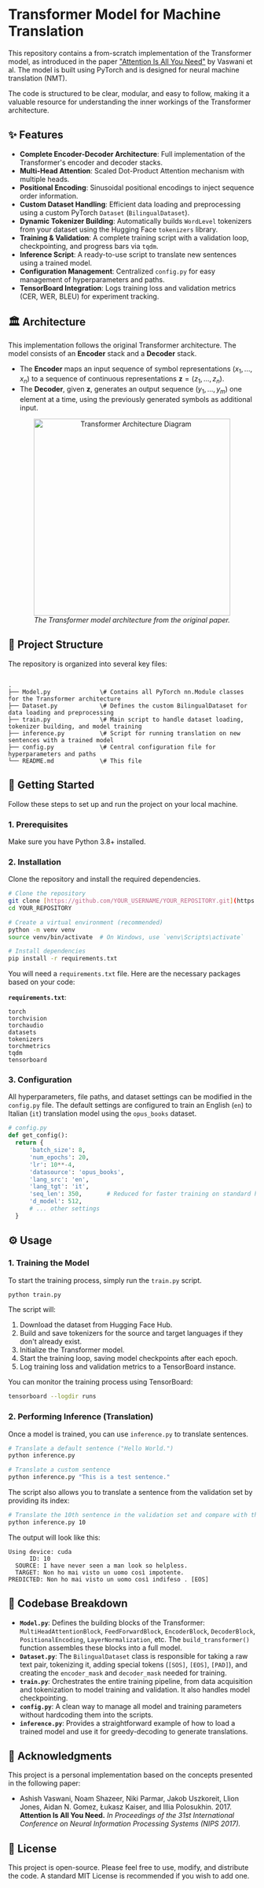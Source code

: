 # Transformer Model for Machine Translation

This repository contains a from-scratch implementation of the Transformer model, as introduced in the paper ["Attention Is All You Need"](https://arxiv.org/abs/1706.03762) by Vaswani et al. The model is built using PyTorch and is designed for neural machine translation (NMT).

The code is structured to be clear, modular, and easy to follow, making it a valuable resource for understanding the inner workings of the Transformer architecture.

## ✨ Features

* **Complete Encoder-Decoder Architecture**: Full implementation of the Transformer's encoder and decoder stacks.
* **Multi-Head Attention**: Scaled Dot-Product Attention mechanism with multiple heads.
* **Positional Encoding**: Sinusoidal positional encodings to inject sequence order information.
* **Custom Dataset Handling**: Efficient data loading and preprocessing using a custom PyTorch `Dataset` (`BilingualDataset`).
* **Dynamic Tokenizer Building**: Automatically builds `WordLevel` tokenizers from your dataset using the Hugging Face `tokenizers` library.
* **Training & Validation**: A complete training script with a validation loop, checkpointing, and progress bars via `tqdm`.
* **Inference Script**: A ready-to-use script to translate new sentences using a trained model.
* **Configuration Management**: Centralized `config.py` for easy management of hyperparameters and paths.
* **TensorBoard Integration**: Logs training loss and validation metrics (CER, WER, BLEU) for experiment tracking.

## 🏛️ Architecture

This implementation follows the original Transformer architecture. The model consists of an **Encoder** stack and a **Decoder** stack.

* The **Encoder** maps an input sequence of symbol representations $(x_1, ..., x_n)$ to a sequence of continuous representations $\mathbf{z} = (z_1, ..., z_n)$.
* The **Decoder**, given $\mathbf{z}$, generates an output sequence $(y_1, ..., y_m)$ one element at a time, using the previously generated symbols as additional input.

<p align="center">
  <img src="https://machinelearningmastery.com/wp-content/uploads/2021/08/attention_research_1.png" alt="Transformer Architecture Diagram" width="400"/>
  <br>
  <em>The Transformer model architecture from the original paper.</em>
</p>

## 📂 Project Structure

The repository is organized into several key files:

```

.
├── Model.py              \# Contains all PyTorch nn.Module classes for the Transformer architecture
├── Dataset.py            \# Defines the custom BilingualDataset for data loading and preprocessing
├── train.py              \# Main script to handle dataset loading, tokenizer building, and model training
├── inference.py          \# Script for running translation on new sentences with a trained model
├── config.py             \# Central configuration file for hyperparameters and paths
└── README.md             \# This file

````

## 🚀 Getting Started

Follow these steps to set up and run the project on your local machine.

### 1. Prerequisites

Make sure you have Python 3.8+ installed.

### 2. Installation

Clone the repository and install the required dependencies.

```bash
# Clone the repository
git clone [https://github.com/YOUR_USERNAME/YOUR_REPOSITORY.git](https://github.com/YOUR_USERNAME/YOUR_REPOSITORY.git)
cd YOUR_REPOSITORY

# Create a virtual environment (recommended)
python -m venv venv
source venv/bin/activate  # On Windows, use `venv\Scripts\activate`

# Install dependencies
pip install -r requirements.txt
````

You will need a `requirements.txt` file. Here are the necessary packages based on your code:

**`requirements.txt`**:

```
torch
torchvision
torchaudio
datasets
tokenizers
torchmetrics
tqdm
tensorboard
```

### 3\. Configuration

All hyperparameters, file paths, and dataset settings can be modified in the `config.py` file. The default settings are configured to train an English (`en`) to Italian (`it`) translation model using the `opus_books` dataset.

```python
# config.py
def get_config():
  return {
      'batch_size': 8,
      'num_epochs': 20,
      'lr': 10**-4,
      'datasource': 'opus_books',
      'lang_src': 'en',
      'lang_tgt': 'it',
      'seq_len': 350,       # Reduced for faster training on standard hardware
      'd_model': 512,
      # ... other settings
  }
```

## ⚙️ Usage

### 1\. Training the Model

To start the training process, simply run the `train.py` script.

```bash
python train.py
```

The script will:

1.  Download the dataset from Hugging Face Hub.
2.  Build and save tokenizers for the source and target languages if they don't already exist.
3.  Initialize the Transformer model.
4.  Start the training loop, saving model checkpoints after each epoch.
5.  Log training loss and validation metrics to a TensorBoard instance.

You can monitor the training process using TensorBoard:

```bash
tensorboard --logdir runs
```

### 2\. Performing Inference (Translation)

Once a model is trained, you can use `inference.py` to translate sentences.

```bash
# Translate a default sentence ("Hello World.")
python inference.py

# Translate a custom sentence
python inference.py "This is a test sentence."
```

The script also allows you to translate a sentence from the validation set by providing its index:

```bash
# Translate the 10th sentence in the validation set and compare with the ground truth
python inference.py 10
```

The output will look like this:

```
Using device: cuda
      ID: 10
  SOURCE: I have never seen a man look so helpless.
  TARGET: Non ho mai visto un uomo così impotente.
PREDICTED: Non ho mai visto un uomo così indifeso . [EOS]
```

## 🔬 Codebase Breakdown

  * **`Model.py`**: Defines the building blocks of the Transformer: `MultiHeadAttentionBlock`, `FeedForwardBlock`, `EncoderBlock`, `DecoderBlock`, `PositionalEncoding`, `LayerNormalization`, etc. The `build_transformer()` function assembles these blocks into a full model.
  * **`Dataset.py`**: The `BilingualDataset` class is responsible for taking a raw text pair, tokenizing it, adding special tokens (`[SOS]`, `[EOS]`, `[PAD]`), and creating the `encoder_mask` and `decoder_mask` needed for training.
  * **`train.py`**: Orchestrates the entire training pipeline, from data acquisition and tokenization to model training and validation. It also handles model checkpointing.
  * **`config.py`**: A clean way to manage all model and training parameters without hardcoding them into the scripts.
  * **`inference.py`**: Provides a straightforward example of how to load a trained model and use it for greedy-decoding to generate translations.

## 📜 Acknowledgments

This project is a personal implementation based on the concepts presented in the following paper:

  * Ashish Vaswani, Noam Shazeer, Niki Parmar, Jakob Uszkoreit, Llion Jones, Aidan N. Gomez, Łukasz Kaiser, and Illia Polosukhin. 2017. **Attention Is All You Need.** *In Proceedings of the 31st International Conference on Neural Information Processing Systems (NIPS 2017).*

## 📄 License

This project is open-source. Please feel free to use, modify, and distribute the code. A standard MIT License is recommended if you wish to add one.

```
```

